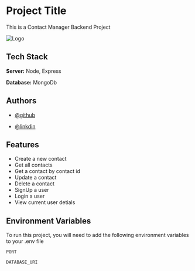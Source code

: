 
# Project Title

This is a Contact Manager Backend Project


![Logo](https://website-assets-fw.freshworks.com/attachments/cjuwek45n01w4ztg0bh9cvq4q-contact-management-software.one-half.png)


## Tech Stack

**Server:** Node, Express

**Database:** MongoDb


## Authors

- [@github](https://github.com/Samiran2004)

- [@linkdin](www.linkedin.com/in/samiransamanta)
## Features

- Create a new contact
- Get all contacts
- Get a contact by contact id
- Update a contact
- Delete a contact
- SignUp a user
- Login a user
- View current user detials
## Environment Variables

To run this project, you will need to add the following environment variables to your .env file

`PORT`

`DATABASE_URI`

